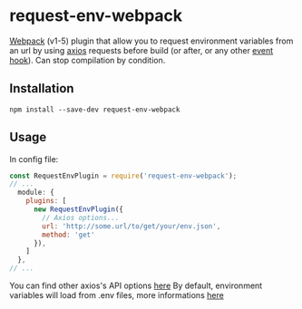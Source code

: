 # request-env-webpack

[Webpack](http://webpack.github.io/) (v1-5) plugin that allow you to request environment variables from an url by using [axios](https://github.com/axios/axios) requests
before build (or after, or any other [event hook](https://webpack.js.org/api/compiler-hooks/)). 
Can stop compilation by condition.

## Installation

```
npm install --save-dev request-env-webpack
```

## Usage

In config file:

``` javascript
const RequestEnvPlugin = require('request-env-webpack');
// ...
  module: {
    plugins: [
      new RequestEnvPlugin({
        // Axios options...
        url: 'http://some.url/to/get/your/env.json',
        method: 'get'
      }),
    ]
  },
// ...
```
You can find other axios's API options [here](https://github.com/axios/axios#axios-api)
By default, environment variables will load from .env files, more informations [here](https://github.com/motdotla/dotenv#readme)

